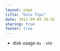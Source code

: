 ```yaml
---
layout: page
title: "Unix Tips"
date: 2011-09-09 16:55
sharing: true
footer: true
---
```

*  disk usage `du -shk`